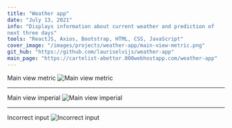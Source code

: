 ```yaml
---
title: "Weather app"
date: "July 13, 2021"
info: "Displays information about current weather and prediction of
next three days"
tools: "ReactJS, Axios, Bootstrap, HTML, CSS, JavaScript"
cover_image: "/images/projects/weather-app/main-view-metric.png"
git_hub: "https://github.com/lauriselvijs/weather-app"
main_page: "https://cartelist-abettor.000webhostapp.com/weather-app"
---
```


Main view metric
![Main view metric](/images/projects/weather-app/main-view-metric.png)

---

Main view imperial
![Main view imperial](/images/projects/weather-app/main-view-imperial.png)

---

Incorrect input
![Incorrect input](/images/projects/weather-app/incorrect-input.png)
